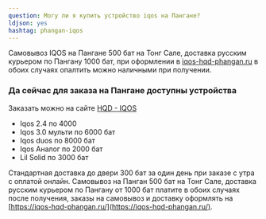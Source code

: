 ```yaml
---
question: Могу ли я купить устройство iqos на Пангане?
ldjson: yes 
hashtag: phangan-iqos
---
```


Самовывоз IQOS на Пангане 500 бат на Тонг Сале, доставка русским курьером по Пангану 1000 бат, при оформлении в  [iqos-hqd-phangan.ru](https://iqos-hqd-phangan.ru/) в обоих случаях опалтить можно наличными при получении. 

### Да сейчас для заказа на Пангане доступны устройства

Заказать можно на сайте [HQD - IQOS](https://iqos-hqd-phangan.ru/)

* Iqos 2.4 по 4000
* Iqos 3.0 мульти по 6000  бат
* Iqos duos по 8000 бат
* Iqos Аналог по 2000 бат
* Lil Solid по 3000 бат
 
 Стандартная доставка до двери 300 бат за один день при заказе с утра с оплатой онлайн. Самовывоз на Панган 500 бат на Тонг Сале, доставка русским курьером по Пангану от  1000 бат платите в обоих случаях после получения, заказы на самовывоз и доставку оформлять на [https://iqos-hqd-phangan.ru/](https://iqos-hqd-phangan.ru/).
